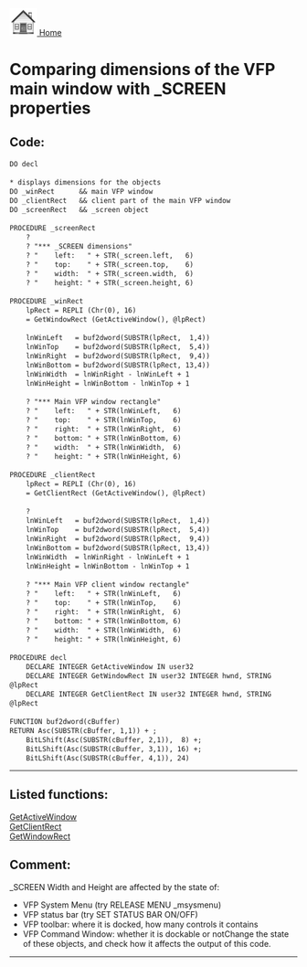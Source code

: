 [<img src="../images/home.png"> Home ](https://github.com/VFPX/Win32API)  

# Comparing dimensions of the VFP main window with _SCREEN properties

## Code:
```foxpro  
DO decl

* displays dimensions for the objects
DO _winRect      && main VFP window
DO _clientRect   && client part of the main VFP window
DO _screenRect   && _screen object

PROCEDURE _screenRect
	?
	? "*** _SCREEN dimensions"
	? "    left:   " + STR(_screen.left,   6)
	? "    top:    " + STR(_screen.top,    6)
	? "    width:  " + STR(_screen.width,  6)
	? "    height: " + STR(_screen.height, 6)

PROCEDURE _winRect
	lpRect = REPLI (Chr(0), 16)
	= GetWindowRect (GetActiveWindow(), @lpRect)
	
	lnWinLeft   = buf2dword(SUBSTR(lpRect,  1,4))
	lnWinTop    = buf2dword(SUBSTR(lpRect,  5,4))
	lnWinRight  = buf2dword(SUBSTR(lpRect,  9,4))
	lnWinBottom = buf2dword(SUBSTR(lpRect, 13,4))
	lnWinWidth  = lnWinRight - lnWinLeft + 1
	lnWinHeight = lnWinBottom - lnWinTop + 1

	? "*** Main VFP window rectangle"
	? "    left:   " + STR(lnWinLeft,   6)
	? "    top:    " + STR(lnWinTop,    6)
	? "    right:  " + STR(lnWinRight,  6)
	? "    bottom: " + STR(lnWinBottom, 6)
	? "    width:  " + STR(lnWinWidth,  6)
	? "    height: " + STR(lnWinHeight, 6)

PROCEDURE _clientRect
	lpRect = REPLI (Chr(0), 16)
	= GetClientRect (GetActiveWindow(), @lpRect)
	
	?
	lnWinLeft   = buf2dword(SUBSTR(lpRect,  1,4))
	lnWinTop    = buf2dword(SUBSTR(lpRect,  5,4))
	lnWinRight  = buf2dword(SUBSTR(lpRect,  9,4))
	lnWinBottom = buf2dword(SUBSTR(lpRect, 13,4))
	lnWinWidth  = lnWinRight - lnWinLeft + 1
	lnWinHeight = lnWinBottom - lnWinTop + 1

	? "*** Main VFP client window rectangle"
	? "    left:   " + STR(lnWinLeft,   6)
	? "    top:    " + STR(lnWinTop,    6)
	? "    right:  " + STR(lnWinRight,  6)
	? "    bottom: " + STR(lnWinBottom, 6)
	? "    width:  " + STR(lnWinWidth,  6)
	? "    height: " + STR(lnWinHeight, 6)

PROCEDURE decl
	DECLARE INTEGER GetActiveWindow IN user32
	DECLARE INTEGER GetWindowRect IN user32 INTEGER hwnd, STRING @lpRect
	DECLARE INTEGER GetClientRect IN user32 INTEGER hwnd, STRING @lpRect

FUNCTION buf2dword(cBuffer)
RETURN Asc(SUBSTR(cBuffer, 1,1)) + ;
	BitLShift(Asc(SUBSTR(cBuffer, 2,1)),  8) +;
	BitLShift(Asc(SUBSTR(cBuffer, 3,1)), 16) +;
	BitLShift(Asc(SUBSTR(cBuffer, 4,1)), 24)  
```  
***  


## Listed functions:
[GetActiveWindow](../libraries/user32/GetActiveWindow.md)  
[GetClientRect](../libraries/user32/GetClientRect.md)  
[GetWindowRect](../libraries/user32/GetWindowRect.md)  

## Comment:
_SCREEN Width and Height are affected by the state of:  
* VFP System Menu (try RELEASE MENU _msysmenu)  
* VFP status bar  (try SET STATUS BAR ON/OFF)  
* VFP toolbar: where it is docked, how many controls it contains  
* VFP Command Window: whether it is dockable or notChange the state of these objects, and check how it affects the output of this code.  
  
***  

